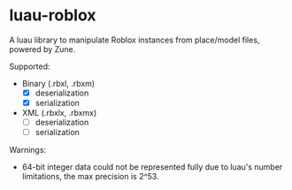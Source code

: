# luau-roblox

A luau library to manipulate Roblox instances from place/model files, powered by Zune.

Supported:
- Binary (.rbxl, .rbxm)
    - [x] deserialization
    - [x] serialization
- XML (.rbxlx, .rbxmx)
    - [ ] deserialization
    - [ ] serialization

Warnings:
- 64-bit integer data could not be represented fully due to luau's number limitations, the max precision is 2^53.
